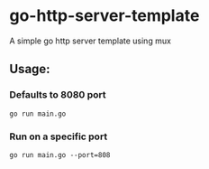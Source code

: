 # go-http-server-template

A simple go http server template using mux

## Usage:

### Defaults to 8080 port
`go run main.go`

### Run on a specific port
`go run main.go --port=808`
